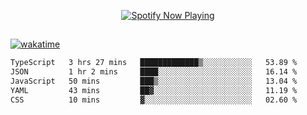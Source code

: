 

<p align="center">
  <a href="https://open.spotify.com/user/31ljmyymhthokwewwcd6dsdmvprm" target="_blank"><img src="https://novatorem-psi-rosy.vercel.app/api/spotify" alt="Spotify Now Playing"/></a>
</p>

##

[![wakatime](https://wakatime.com/badge/user/87646243-158a-4241-a3cb-668e1fa2dbb8.svg)](https://wakatime.com/@87646243-158a-4241-a3cb-668e1fa2dbb8)
<!--START_SECTION:waka-->

```txt
TypeScript   3 hrs 27 mins   █████████████▒░░░░░░░░░░░   53.89 %
JSON         1 hr 2 mins     ████░░░░░░░░░░░░░░░░░░░░░   16.14 %
JavaScript   50 mins         ███▒░░░░░░░░░░░░░░░░░░░░░   13.04 %
YAML         43 mins         ██▓░░░░░░░░░░░░░░░░░░░░░░   11.19 %
CSS          10 mins         ▓░░░░░░░░░░░░░░░░░░░░░░░░   02.60 %
```

<!--END_SECTION:waka-->
